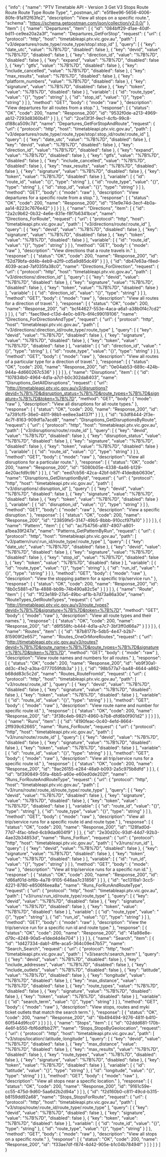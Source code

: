{
  "info": {
    "name": "PTV Timetable API - Version 3 Get V3 Stops Route Route Route Type Route Type",
    "_postman_id": "e5f8ee96-5656-4006-80fe-91a1f2f63fe2",
    "description": "View all stops on a specific route.",
    "schema": "https://schema.getpostman.com/json/collection/v2.0.0/"
  },
  "item": [
    {
      "name": "Departures",
      "item": [
        {
          "id": "084bff29-d1ae-40df-bd11-ce9ea20a2a3f",
          "name": "Departures_GetForStop",
          "request": {
            "url": {
              "protocol": "http",
              "host": "timetableapi.ptv.vic.gov.au",
              "path": [
                "v3/departures/route_type/:route_type/stop/:stop_id"
              ],
              "query": [
                {
                  "key": "date_utc",
                  "value": "%7B%7D",
                  "disabled": false
                },
                {
                  "key": "devid",
                  "value": "%7B%7D",
                  "disabled": false
                },
                {
                  "key": "direction_id",
                  "value": "%7B%7D",
                  "disabled": false
                },
                {
                  "key": "expand",
                  "value": "%7B%7D",
                  "disabled": false
                },
                {
                  "key": "gtfs",
                  "value": "%7B%7D",
                  "disabled": false
                },
                {
                  "key": "include_cancelled",
                  "value": "%7B%7D",
                  "disabled": false
                },
                {
                  "key": "max_results",
                  "value": "%7B%7D",
                  "disabled": false
                },
                {
                  "key": "platform_numbers",
                  "value": "%7B%7D",
                  "disabled": false
                },
                {
                  "key": "signature",
                  "value": "%7B%7D",
                  "disabled": false
                },
                {
                  "key": "token",
                  "value": "%7B%7D",
                  "disabled": false
                }
              ],
              "variable": [
                {
                  "id": "route_type",
                  "value": "{}",
                  "type": "string"
                },
                {
                  "id": "stop_id",
                  "value": "{}",
                  "type": "string"
                }
              ]
            },
            "method": "GET",
            "body": {
              "mode": "raw"
            },
            "description": "View departures for all routes from a stop."
          },
          "response": [
            {
              "status": "OK",
              "code": 200,
              "name": "Response_200",
              "id": "9532f0de-a213-4969-ab12-7293d8360b41"
            }
          ]
        },
        {
          "id": "2ce13f3f-9ec1-4cfb-99c8-d188ca509c7d",
          "name": "Departures_GetForStopAndRoute",
          "request": {
            "url": {
              "protocol": "http",
              "host": "timetableapi.ptv.vic.gov.au",
              "path": [
                "v3/departures/route_type/:route_type/stop/:stop_id/route/:route_id"
              ],
              "query": [
                {
                  "key": "date_utc",
                  "value": "%7B%7D",
                  "disabled": false
                },
                {
                  "key": "devid",
                  "value": "%7B%7D",
                  "disabled": false
                },
                {
                  "key": "direction_id",
                  "value": "%7B%7D",
                  "disabled": false
                },
                {
                  "key": "expand",
                  "value": "%7B%7D",
                  "disabled": false
                },
                {
                  "key": "gtfs",
                  "value": "%7B%7D",
                  "disabled": false
                },
                {
                  "key": "include_cancelled",
                  "value": "%7B%7D",
                  "disabled": false
                },
                {
                  "key": "max_results",
                  "value": "%7B%7D",
                  "disabled": false
                },
                {
                  "key": "signature",
                  "value": "%7B%7D",
                  "disabled": false
                },
                {
                  "key": "token",
                  "value": "%7B%7D",
                  "disabled": false
                }
              ],
              "variable": [
                {
                  "id": "route_id",
                  "value": "{}",
                  "type": "string"
                },
                {
                  "id": "route_type",
                  "value": "{}",
                  "type": "string"
                },
                {
                  "id": "stop_id",
                  "value": "{}",
                  "type": "string"
                }
              ]
            },
            "method": "GET",
            "body": {
              "mode": "raw"
            },
            "description": "View departures for a specific route from a stop."
          },
          "response": [
            {
              "status": "OK",
              "code": 200,
              "name": "Response_200",
              "id": "51e9e74d-3ecf-4b0a-aa14-8223c7676e42"
            }
          ]
        }
      ]
    },
    {
      "name": "Directions",
      "item": [
        {
          "id": "2a2c9b62-0b32-4e6e-831e-f8f7b6341bce",
          "name": "Directions_ForRoute",
          "request": {
            "url": {
              "protocol": "http",
              "host": "timetableapi.ptv.vic.gov.au",
              "path": [
                "v3/directions/route/:route_id"
              ],
              "query": [
                {
                  "key": "devid",
                  "value": "%7B%7D",
                  "disabled": false
                },
                {
                  "key": "signature",
                  "value": "%7B%7D",
                  "disabled": false
                },
                {
                  "key": "token",
                  "value": "%7B%7D",
                  "disabled": false
                }
              ],
              "variable": [
                {
                  "id": "route_id",
                  "value": "{}",
                  "type": "string"
                }
              ]
            },
            "method": "GET",
            "body": {
              "mode": "raw"
            },
            "description": "View directions that a route travels in."
          },
          "response": [
            {
              "status": "OK",
              "code": 200,
              "name": "Response_200",
              "id": "52d79bfa-dd4b-4eb9-a2f9-cd5a9d85dc49"
            }
          ]
        },
        {
          "id": "db47e63a-f8ed-4039-acad-7af035fa38c0",
          "name": "Directions_ForDirection",
          "request": {
            "url": {
              "protocol": "http",
              "host": "timetableapi.ptv.vic.gov.au",
              "path": [
                "v3/directions/:direction_id"
              ],
              "query": [
                {
                  "key": "devid",
                  "value": "%7B%7D",
                  "disabled": false
                },
                {
                  "key": "signature",
                  "value": "%7B%7D",
                  "disabled": false
                },
                {
                  "key": "token",
                  "value": "%7B%7D",
                  "disabled": false
                }
              ],
              "variable": [
                {
                  "id": "direction_id",
                  "value": "{}",
                  "type": "string"
                }
              ]
            },
            "method": "GET",
            "body": {
              "mode": "raw"
            },
            "description": "View all routes for a direction of travel."
          },
          "response": [
            {
              "status": "OK",
              "code": 200,
              "name": "Response_200",
              "id": "bcf44627-553e-4aca-a6a1-a38b0f4c7cd2"
            }
          ]
        },
        {
          "id": "faec19ed-c13d-4e0c-b97b-6f4c99019106",
          "name": "Directions_ForDirectionAndType",
          "request": {
            "url": {
              "protocol": "http",
              "host": "timetableapi.ptv.vic.gov.au",
              "path": [
                "v3/directions/:direction_id/route_type/:route_type"
              ],
              "query": [
                {
                  "key": "devid",
                  "value": "%7B%7D",
                  "disabled": false
                },
                {
                  "key": "signature",
                  "value": "%7B%7D",
                  "disabled": false
                },
                {
                  "key": "token",
                  "value": "%7B%7D",
                  "disabled": false
                }
              ],
              "variable": [
                {
                  "id": "direction_id",
                  "value": "{}",
                  "type": "string"
                },
                {
                  "id": "route_type",
                  "value": "{}",
                  "type": "string"
                }
              ]
            },
            "method": "GET",
            "body": {
              "mode": "raw"
            },
            "description": "View all routes of a particular type for a direction of travel."
          },
          "response": [
            {
              "status": "OK",
              "code": 200,
              "name": "Response_200",
              "id": "0e04ab53-689c-424b-944a-4d660267c536"
            }
          ]
        }
      ]
    },
    {
      "name": "Disruptions",
      "item": [
        {
          "id": "107834b0-4964-4d1a-a7cf-b0c302da8403",
          "name": "Disruptions_GetAllDisruptions",
          "request": {
            "url": "http://timetableapi.ptv.vic.gov.au/v3/disruptions?devid=%7B%7D&disruption_status=%7B%7D&route_types=%7B%7D&signature=%7B%7D&token=%7B%7D",
            "method": "GET",
            "body": {
              "mode": "raw"
            },
            "description": "View all disruptions for all route types."
          },
          "response": [
            {
              "status": "OK",
              "code": 200,
              "name": "Response_200",
              "id": "a7391cf5-36e0-4811-98b1-ee8ee3a4137f"
            }
          ]
        },
        {
          "id": "b3df8444-2f3e-4c7f-8163-909df1a7acd8",
          "name": "Disruptions_GetDisruptionsByRoute",
          "request": {
            "url": {
              "protocol": "http",
              "host": "timetableapi.ptv.vic.gov.au",
              "path": [
                "v3/disruptions/route/:route_id"
              ],
              "query": [
                {
                  "key": "devid",
                  "value": "%7B%7D",
                  "disabled": false
                },
                {
                  "key": "disruption_status",
                  "value": "%7B%7D",
                  "disabled": false
                },
                {
                  "key": "signature",
                  "value": "%7B%7D",
                  "disabled": false
                },
                {
                  "key": "token",
                  "value": "%7B%7D",
                  "disabled": false
                }
              ],
              "variable": [
                {
                  "id": "route_id",
                  "value": "{}",
                  "type": "string"
                }
              ]
            },
            "method": "GET",
            "body": {
              "mode": "raw"
            },
            "description": "View all disruptions for a particular route."
          },
          "response": [
            {
              "status": "OK",
              "code": 200,
              "name": "Response_200",
              "id": "5080b05e-4338-4a46-b129-4e20acfd9c9b"
            }
          ]
        },
        {
          "id": "eed7cb56-42ca-42bf-b87f-41dedbb0630e",
          "name": "Disruptions_GetDisruptionById",
          "request": {
            "url": {
              "protocol": "http",
              "host": "timetableapi.ptv.vic.gov.au",
              "path": [
                "v3/disruptions/:disruption_id"
              ],
              "query": [
                {
                  "key": "devid",
                  "value": "%7B%7D",
                  "disabled": false
                },
                {
                  "key": "signature",
                  "value": "%7B%7D",
                  "disabled": false
                },
                {
                  "key": "token",
                  "value": "%7B%7D",
                  "disabled": false
                }
              ],
              "variable": [
                {
                  "id": "disruption_id",
                  "value": "{}",
                  "type": "string"
                }
              ]
            },
            "method": "GET",
            "body": {
              "mode": "raw"
            },
            "description": "View a specific disruption."
          },
          "response": [
            {
              "status": "OK",
              "code": 200,
              "name": "Response_200",
              "id": "23859fe5-3147-49b5-8bbb-910ccf97fa10"
            }
          ]
        }
      ]
    },
    {
      "name": "Pattern",
      "item": [
        {
          "id": "ac754756-a187-4907-a801-a1bea39f247a",
          "name": "Patterns_GetPatternByRun",
          "request": {
            "url": {
              "protocol": "http",
              "host": "timetableapi.ptv.vic.gov.au",
              "path": [
                "v3/pattern/run/:run_id/route_type/:route_type"
              ],
              "query": [
                {
                  "key": "date_utc",
                  "value": "%7B%7D",
                  "disabled": false
                },
                {
                  "key": "devid",
                  "value": "%7B%7D",
                  "disabled": false
                },
                {
                  "key": "signature",
                  "value": "%7B%7D",
                  "disabled": false
                },
                {
                  "key": "stop_id",
                  "value": "%7B%7D",
                  "disabled": false
                },
                {
                  "key": "token",
                  "value": "%7B%7D",
                  "disabled": false
                }
              ],
              "variable": [
                {
                  "id": "route_type",
                  "value": "{}",
                  "type": "string"
                },
                {
                  "id": "run_id",
                  "value": "{}",
                  "type": "string"
                }
              ]
            },
            "method": "GET",
            "body": {
              "mode": "raw"
            },
            "description": "View the stopping pattern for a specific trip/service run."
          },
          "response": [
            {
              "status": "OK",
              "code": 200,
              "name": "Response_200",
              "id": "8b0c5881-e71a-4888-bb9b-74b490a82c5e"
            }
          ]
        }
      ]
    },
    {
      "name": "Route",
      "item": [
        {
          "id": "1f23e189-27a5-49bc-af1b-b7d73a86a30e",
          "name": "RouteTypes_GetRouteTypes",
          "request": {
            "url": "http://timetableapi.ptv.vic.gov.au/v3/route_types?devid=%7B%7D&signature=%7B%7D&token=%7B%7D",
            "method": "GET",
            "body": {
              "mode": "raw"
            },
            "description": "View all route types and their names."
          },
          "response": [
            {
              "status": "OK",
              "code": 200,
              "name": "Response_200",
              "id": "d6f558fc-b444-4d1a-a7c7-3bf3ff0d66a7"
            }
          ]
        }
      ]
    },
    {
      "name": "Routes",
      "item": [
        {
          "id": "87b8177b-5db5-4e47-b2b7-815909f2e657",
          "name": "Routes_OneOrMoreRoutes",
          "request": {
            "url": "http://timetableapi.ptv.vic.gov.au/v3/routes?devid=%7B%7D&route_name=%7B%7D&route_types=%7B%7D&signature=%7B%7D&token=%7B%7D",
            "method": "GET",
            "body": {
              "mode": "raw"
            },
            "description": "View route names and numbers for all routes."
          },
          "response": [
            {
              "status": "OK",
              "code": 200,
              "name": "Response_200",
              "id": "eb9f30a1-dd3c-41e2-a3ba-0777059fdb3a"
            }
          ]
        },
        {
          "id": "98b577a7-ba48-4644-a862-b68dd83c5c2d",
          "name": "Routes_RouteFromId",
          "request": {
            "url": {
              "protocol": "http",
              "host": "timetableapi.ptv.vic.gov.au",
              "path": [
                "v3/routes/:route_id"
              ],
              "query": [
                {
                  "key": "devid",
                  "value": "%7B%7D",
                  "disabled": false
                },
                {
                  "key": "signature",
                  "value": "%7B%7D",
                  "disabled": false
                },
                {
                  "key": "token",
                  "value": "%7B%7D",
                  "disabled": false
                }
              ],
              "variable": [
                {
                  "id": "route_id",
                  "value": "{}",
                  "type": "string"
                }
              ]
            },
            "method": "GET",
            "body": {
              "mode": "raw"
            },
            "description": "View route name and number for specific route id."
          },
          "response": [
            {
              "status": "OK",
              "code": 200,
              "name": "Response_200",
              "id": "3f38c4eb-9821-4960-b7b8-dfd6b0f901d2"
            }
          ]
        }
      ]
    },
    {
      "name": "Runs",
      "item": [
        {
          "id": "4190feac-0c40-4efd-8664-2ff939c62665",
          "name": "Runs_ForRoute",
          "request": {
            "url": {
              "protocol": "http",
              "host": "timetableapi.ptv.vic.gov.au",
              "path": [
                "v3/runs/route/:route_id"
              ],
              "query": [
                {
                  "key": "devid",
                  "value": "%7B%7D",
                  "disabled": false
                },
                {
                  "key": "signature",
                  "value": "%7B%7D",
                  "disabled": false
                },
                {
                  "key": "token",
                  "value": "%7B%7D",
                  "disabled": false
                }
              ],
              "variable": [
                {
                  "id": "route_id",
                  "value": "{}",
                  "type": "string"
                }
              ]
            },
            "method": "GET",
            "body": {
              "mode": "raw"
            },
            "description": "View all trip/service runs for a specific route id."
          },
          "response": [
            {
              "status": "OK",
              "code": 200,
              "name": "Response_200",
              "id": "9ac26155-e284-48a9-b093-2a5c975b8dfd"
            }
          ]
        },
        {
          "id": "bf390849-55fa-4bb5-a60e-e60ed0de202f",
          "name": "Runs_ForRouteAndRouteType",
          "request": {
            "url": {
              "protocol": "http",
              "host": "timetableapi.ptv.vic.gov.au",
              "path": [
                "v3/runs/route/:route_id/route_type/:route_type"
              ],
              "query": [
                {
                  "key": "devid",
                  "value": "%7B%7D",
                  "disabled": false
                },
                {
                  "key": "signature",
                  "value": "%7B%7D",
                  "disabled": false
                },
                {
                  "key": "token",
                  "value": "%7B%7D",
                  "disabled": false
                }
              ],
              "variable": [
                {
                  "id": "route_id",
                  "value": "{}",
                  "type": "string"
                },
                {
                  "id": "route_type",
                  "value": "{}",
                  "type": "string"
                }
              ]
            },
            "method": "GET",
            "body": {
              "mode": "raw"
            },
            "description": "View all trip/service runs for a specific route id and route type."
          },
          "response": [
            {
              "status": "OK",
              "code": 200,
              "name": "Response_200",
              "id": "128fad0d-77d7-4fac-bfed-6cb9dad604f9"
            }
          ]
        },
        {
          "id": "2e30d20c-93df-44d7-92b3-4ae32b34853d",
          "name": "Runs_ForRun",
          "request": {
            "url": {
              "protocol": "http",
              "host": "timetableapi.ptv.vic.gov.au",
              "path": [
                "v3/runs/:run_id"
              ],
              "query": [
                {
                  "key": "devid",
                  "value": "%7B%7D",
                  "disabled": false
                },
                {
                  "key": "signature",
                  "value": "%7B%7D",
                  "disabled": false
                },
                {
                  "key": "token",
                  "value": "%7B%7D",
                  "disabled": false
                }
              ],
              "variable": [
                {
                  "id": "run_id",
                  "value": "{}",
                  "type": "string"
                }
              ]
            },
            "method": "GET",
            "body": {
              "mode": "raw"
            },
            "description": "View all trip/service runs for a specific run id."
          },
          "response": [
            {
              "status": "OK",
              "code": 200,
              "name": "Response_200",
              "id": "d66af01d-bf6b-4a78-9105-646aa7c31856"
            }
          ]
        },
        {
          "id": "ec1319a1-3cc5-4221-8780-e8506f4eea8a",
          "name": "Runs_ForRunAndRouteType",
          "request": {
            "url": {
              "protocol": "http",
              "host": "timetableapi.ptv.vic.gov.au",
              "path": [
                "v3/runs/:run_id/route_type/:route_type"
              ],
              "query": [
                {
                  "key": "devid",
                  "value": "%7B%7D",
                  "disabled": false
                },
                {
                  "key": "signature",
                  "value": "%7B%7D",
                  "disabled": false
                },
                {
                  "key": "token",
                  "value": "%7B%7D",
                  "disabled": false
                }
              ],
              "variable": [
                {
                  "id": "route_type",
                  "value": "{}",
                  "type": "string"
                },
                {
                  "id": "run_id",
                  "value": "{}",
                  "type": "string"
                }
              ]
            },
            "method": "GET",
            "body": {
              "mode": "raw"
            },
            "description": "View the trip/service run for a specific run id and route type."
          },
          "response": [
            {
              "status": "OK",
              "code": 200,
              "name": "Response_200",
              "id": "41a98e8e-d79c-4248-90a5-e1ded4d4e704"
            }
          ]
        }
      ]
    },
    {
      "name": "Search",
      "item": [
        {
          "id": "1d427334-dab1-4ffe-aca5-364c09e47b57",
          "name": "Search_Search",
          "request": {
            "url": {
              "protocol": "http",
              "host": "timetableapi.ptv.vic.gov.au",
              "path": [
                "v3/search/:search_term"
              ],
              "query": [
                {
                  "key": "devid",
                  "value": "%7B%7D",
                  "disabled": false
                },
                {
                  "key": "include_addresses",
                  "value": "%7B%7D",
                  "disabled": false
                },
                {
                  "key": "include_outlets",
                  "value": "%7B%7D",
                  "disabled": false
                },
                {
                  "key": "latitude",
                  "value": "%7B%7D",
                  "disabled": false
                },
                {
                  "key": "longitude",
                  "value": "%7B%7D",
                  "disabled": false
                },
                {
                  "key": "max_distance",
                  "value": "%7B%7D",
                  "disabled": false
                },
                {
                  "key": "route_types",
                  "value": "%7B%7D",
                  "disabled": false
                },
                {
                  "key": "signature",
                  "value": "%7B%7D",
                  "disabled": false
                },
                {
                  "key": "token",
                  "value": "%7B%7D",
                  "disabled": false
                }
              ],
              "variable": [
                {
                  "id": "search_term",
                  "value": "{}",
                  "type": "string"
                }
              ]
            },
            "method": "GET",
            "body": {
              "mode": "raw"
            },
            "description": "View stops, routes and myki ticket outlets that match the search term."
          },
          "response": [
            {
              "status": "OK",
              "code": 200,
              "name": "Response_200",
              "id": "6b494494-9276-481f-b4f0-60f544d9fcc0"
            }
          ]
        }
      ]
    },
    {
      "name": "Stops",
      "item": [
        {
          "id": "02ddd681-170b-4e6f-b550-fbf6ddfbb27f",
          "name": "Stops_StopsByGeolocation",
          "request": {
            "url": {
              "protocol": "http",
              "host": "timetableapi.ptv.vic.gov.au",
              "path": [
                "v3/stops/location/:latitude,:longitude"
              ],
              "query": [
                {
                  "key": "devid",
                  "value": "%7B%7D",
                  "disabled": false
                },
                {
                  "key": "max_distance",
                  "value": "%7B%7D",
                  "disabled": false
                },
                {
                  "key": "max_results",
                  "value": "%7B%7D",
                  "disabled": false
                },
                {
                  "key": "route_types",
                  "value": "%7B%7D",
                  "disabled": false
                },
                {
                  "key": "signature",
                  "value": "%7B%7D",
                  "disabled": false
                },
                {
                  "key": "token",
                  "value": "%7B%7D",
                  "disabled": false
                }
              ],
              "variable": [
                {
                  "id": "latitude",
                  "value": "{}",
                  "type": "string"
                },
                {
                  "id": "longitude",
                  "value": "{}",
                  "type": "string"
                }
              ]
            },
            "method": "GET",
            "body": {
              "mode": "raw"
            },
            "description": "View all stops near a specific location."
          },
          "response": [
            {
              "status": "OK",
              "code": 200,
              "name": "Response_200",
              "id": "9161c59e-cc55-475d-9d60-5aa6d2b2d94a"
            }
          ]
        },
        {
          "id": "f2d160b0-c811-49cd-b315-b8159dd92a68",
          "name": "Stops_StopsForRoute",
          "request": {
            "url": {
              "protocol": "http",
              "host": "timetableapi.ptv.vic.gov.au",
              "path": [
                "v3/stops/route/:route_id/route_type/:route_type"
              ],
              "query": [
                {
                  "key": "devid",
                  "value": "%7B%7D",
                  "disabled": false
                },
                {
                  "key": "signature",
                  "value": "%7B%7D",
                  "disabled": false
                },
                {
                  "key": "token",
                  "value": "%7B%7D",
                  "disabled": false
                }
              ],
              "variable": [
                {
                  "id": "route_id",
                  "value": "{}",
                  "type": "string"
                },
                {
                  "id": "route_type",
                  "value": "{}",
                  "type": "string"
                }
              ]
            },
            "method": "GET",
            "body": {
              "mode": "raw"
            },
            "description": "View all stops on a specific route."
          },
          "response": [
            {
              "status": "OK",
              "code": 200,
              "name": "Response_200",
              "id": "f33ae7df-f874-4d42-905e-b1c04b78494f"
            }
          ]
        }
      ]
    }
  ]
}